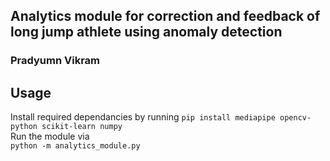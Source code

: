 ## Analytics module for correction and feedback of long jump athlete using anomaly detection
### Pradyumn Vikram

## Usage
Install required dependancies by running
```pip install mediapipe opencv-python scikit-learn numpy```\
Run the module via\
```python -m analytics_module.py```
